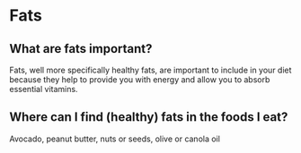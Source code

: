 # Fats

## What are fats important?
Fats, well more specifically healthy fats, are important to include in your diet because they help to provide you with energy and allow you 
to absorb essential vitamins. 

## Where can I find (healthy) fats in the foods I eat?
Avocado, peanut butter, nuts or seeds, olive or canola oil
